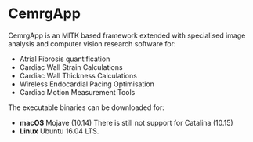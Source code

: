 # CemrgApp
CemrgApp is an MITK based framework extended with specialised image analysis and computer vision research software for:

+ Atrial Fibrosis quantification
+ Cardiac Wall Strain Calculations
+ Cardiac Wall Thickness Calculations
+ Wireless Endocardial Pacing Optimisation
+ Cardiac Motion Measurement Tools

The executable binaries can be downloaded for: 
+ **macOS** Mojave (10.14) There is still not support for Catalina (10.15)
+ **Linux** Ubuntu 16.04 LTS. 
